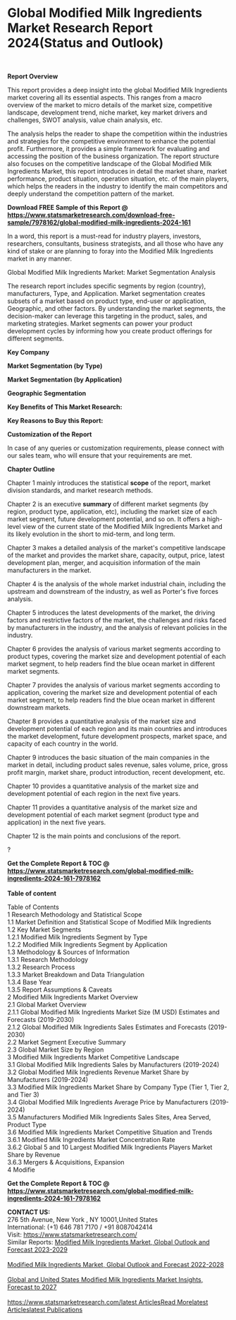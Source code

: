 <h1>Global Modified Milk Ingredients Market Research Report 2024(Status and Outlook)</h1><br/><p><strong>Report Overview</strong></p><p>This report provides a deep insight into the global Modified Milk Ingredients market covering all its essential aspects. This ranges from a macro overview of the market to micro details of the market size, competitive landscape, development trend, niche market, key market drivers and challenges, SWOT analysis, value chain analysis, etc.</p><p>The analysis helps the reader to shape the competition within the industries and strategies for the competitive environment to enhance the potential profit. Furthermore, it provides a simple framework for evaluating and accessing the position of the business organization. The report structure also focuses on the competitive landscape of the Global Modified Milk Ingredients Market, this report introduces in detail the market share, market performance, product situation, operation situation, etc. of the main players, which helps the readers in the industry to identify the main competitors and deeply understand the competition pattern of the market.</p><p><strong>Download FREE Sample of this Report @ <a href="https://www.statsmarketresearch.com/download-free-sample/7978162/global-modified-milk-ingredients-2024-161">https://www.statsmarketresearch.com/download-free-sample/7978162/global-modified-milk-ingredients-2024-161</a></strong></p><p>In a word, this report is a must-read for industry players, investors, researchers, consultants, business strategists, and all those who have any kind of stake or are planning to foray into the Modified Milk Ingredients market in any manner.</p><p>Global Modified Milk Ingredients Market: Market Segmentation Analysis</p><p>The research report includes specific segments by region (country), manufacturers, Type, and Application. Market segmentation creates subsets of a market based on product type, end-user or application, Geographic, and other factors. By understanding the market segments, the decision-maker can leverage this targeting in the product, sales, and marketing strategies. Market segments can power your product development cycles by informing how you create product offerings for different segments.</p><p><strong>Key Company</strong></p><p><strong>Market Segmentation (by Type)</strong></p><p><strong>Market Segmentation (<strong>by Application</strong>)</strong></p><p><strong>Geographic Segmentation</strong></p><p><strong>Key Benefits of This Market Research:</strong></p><p><strong>Key <strong>Reasons to Buy</strong> this Report:</strong></p><p><strong>Customization of the Report</strong></p><p>In case of any queries or customization requirements, please connect with our sales team, who will ensure that your requirements are met.</p><p><strong>Chapter Outline</strong></p><p>Chapter 1 mainly introduces the statistical <strong>scope</strong> of the report, market division standards, and market research methods.</p><p>Chapter 2 is an executive <strong>summary</strong> of different market segments (by region, product type, application, etc), including the market size of each market segment, future development potential, and so on. It offers a high-level view of the current state of the Modified Milk Ingredients Market and its likely evolution in the short to mid-term, and long term.</p><p>Chapter 3 makes a detailed analysis of the market's competitive landscape of the market and provides the market share, capacity, output, price, latest development plan, merger, and acquisition information of the main manufacturers in the market.</p><p>Chapter 4 is the analysis of the whole market industrial chain, including the upstream and downstream of the industry, as well as Porter's five forces analysis.</p><p>Chapter 5 introduces the latest developments of the market, the driving factors and restrictive factors of the market, the challenges and risks faced by manufacturers in the industry, and the analysis of relevant policies in the industry.</p><p>Chapter 6 provides the analysis of various market segments according to product types, covering the market size and development potential of each market segment, to help readers find the blue ocean market in different market segments.</p><p>Chapter 7 provides the analysis of various market segments according to application, covering the market size and development potential of each market segment, to help readers find the blue ocean market in different downstream markets.</p><p>Chapter 8 provides a quantitative analysis of the market size and development potential of each region and its main countries and introduces the market development, future development prospects, market space, and capacity of each country in the world.</p><p>Chapter 9 introduces the basic situation of the main companies in the market in detail, including product sales revenue, sales volume, price, gross profit margin, market share, product introduction, recent development, etc.</p><p>Chapter 10 provides a quantitative analysis of the market size and development potential of each region in the next five years.</p><p>Chapter 11 provides a quantitative analysis of the market size and development potential of each market segment (product type and application) in the next five years.</p><p>Chapter 12 is the main points and conclusions of the report.</p><p>? </p><div><b>Get the Complete Report & TOC @ <a href="https://www.statsmarketresearch.com/global-modified-milk-ingredients-2024-161-7978162">https://www.statsmarketresearch.com/global-modified-milk-ingredients-2024-161-7978162</a></b></div><br><b>Table of content</b><p>Table of Contents<br />1 Research Methodology and Statistical Scope<br />1.1 Market Definition and Statistical Scope of Modified Milk Ingredients<br />1.2 Key Market Segments<br />1.2.1 Modified Milk Ingredients Segment by Type<br />1.2.2 Modified Milk Ingredients Segment by Application<br />1.3 Methodology & Sources of Information<br />1.3.1 Research Methodology<br />1.3.2 Research Process<br />1.3.3 Market Breakdown and Data Triangulation<br />1.3.4 Base Year<br />1.3.5 Report Assumptions & Caveats<br />2 Modified Milk Ingredients Market Overview<br />2.1 Global Market Overview<br />2.1.1 Global Modified Milk Ingredients Market Size (M USD) Estimates and Forecasts (2019-2030)<br />2.1.2 Global Modified Milk Ingredients Sales Estimates and Forecasts (2019-2030)<br />2.2 Market Segment Executive Summary<br />2.3 Global Market Size by Region<br />3 Modified Milk Ingredients Market Competitive Landscape<br />3.1 Global Modified Milk Ingredients Sales by Manufacturers (2019-2024)<br />3.2 Global Modified Milk Ingredients Revenue Market Share by Manufacturers (2019-2024)<br />3.3 Modified Milk Ingredients Market Share by Company Type (Tier 1, Tier 2, and Tier 3)<br />3.4 Global Modified Milk Ingredients Average Price by Manufacturers (2019-2024)<br />3.5 Manufacturers Modified Milk Ingredients Sales Sites, Area Served, Product Type<br />3.6 Modified Milk Ingredients Market Competitive Situation and Trends<br />3.6.1 Modified Milk Ingredients Market Concentration Rate<br />3.6.2 Global 5 and 10 Largest Modified Milk Ingredients Players Market Share by Revenue<br />3.6.3 Mergers & Acquisitions, Expansion<br />4 Modifie<br><div><b>Get the Complete Report & TOC @ <a href="https://www.statsmarketresearch.com/global-modified-milk-ingredients-2024-161-7978162">https://www.statsmarketresearch.com/global-modified-milk-ingredients-2024-161-7978162</a></b></div></p> <b>CONTACT US:</b><br>276 5th Avenue, New York , NY 10001,United States<br>International: (+1) 646 781 7170 / +91 8087042414<br>Visit: <a href="https://www.statsmarketresearch.com/">https://www.statsmarketresearch.com/</a><br>Similar Reports: <a href="https://www.statsmarketresearch.com/global-modified-milk-ingredients-2024-161-7978162">Modified Milk Ingredients Market, Global Outlook and Forecast 2023-2029</a><br/><br/><a href="https://www.statsmarketresearch.com/global-modified-milk-ingredients-2024-161-7978162">Modified Milk Ingredients Market, Global Outlook and Forecast 2022-2028</a><br/><br/><a href="https://www.statsmarketresearch.com/global-modified-milk-ingredients-2024-161-7978162">Global and United States Modified Milk Ingredients Market Insights, Forecast to 2027</a><br/><br/><a href="https://gyeongbokgung.com">https://www.statsmarketresearch.com/</a><a href="https://hallyeomaritime.com">latest Articles</a><a href="https://jingwansa.com">Read More</a><a href=https://nguoiviet.jp/">latest Articles</a><a href="https://www.intelmarketresearch.com/">latest Publications</a>